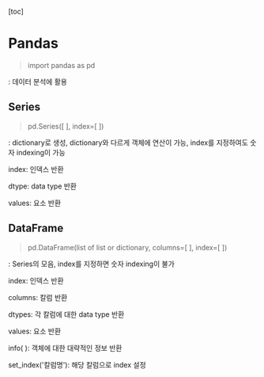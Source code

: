 [toc]



# Pandas

> import pandas as pd

: 데이터 분석에 활용



## Series

> pd.Series([ ], index=[ ])

: dictionary로 생성, dictionary와 다르게 객체에 연산이 가능, index를 지정하여도 숫자 indexing이 가능

index: 인덱스 반환

dtype: data type 반환

values: 요소 반환



## DataFrame

> pd.DataFrame(list of list or dictionary, columns=[ ], index=[ ])

: Series의 모음, index를 지정하면 숫자 indexing이 불가

index: 인덱스 반환

columns: 칼럼 반환

dtypes: 각 칼럼에 대한 data type 반환

values: 요소 반환

info( ): 객체에 대한 대략적인 정보 반환

set_index('칼럼명'): 해당 칼럼으로 index 설정
